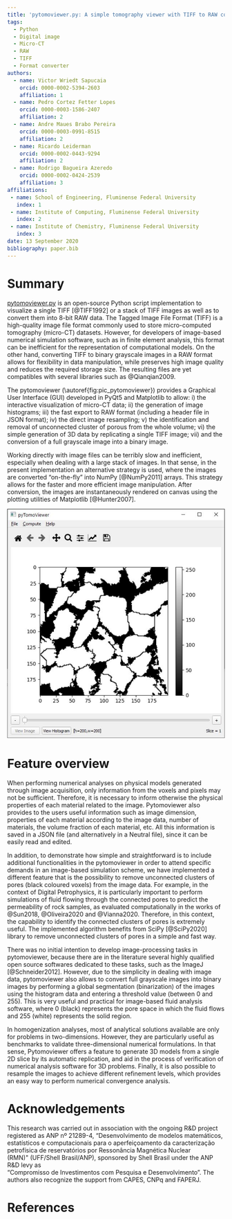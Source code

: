 ```yaml
---
title: 'pytomoviewer.py: A simple tomography viewer with TIFF to RAW converter'
tags:
  - Python
  - Digital image
  - Micro-CT
  - RAW
  - TIFF
  - Format converter
authors:
  - name: Victor Wriedt Sapucaia
    orcid: 0000-0002-5394-2603
    affiliation: 1
  - name: Pedro Cortez Fetter Lopes
    orcid: 0000-0003-1586-2407
    affiliation: 2
  - name: Andre Maues Brabo Pereira
    orcid: 0000-0003-0991-8515
    affiliation: 2
  - name: Ricardo Leiderman
    orcid: 0000-0002-0443-9294
    affiliation: 2
  - name: Rodrigo Bagueira Azeredo
    orcid: 0000-0002-0424-2539
    affiliation: 3
affiliations:
 - name: School of Engineering, Fluminense Federal University
   index: 1
 - name: Institute of Computing, Fluminense Federal University
   index: 2
 - name: Institute of Chemistry, Fluminense Federal University
   index: 3
date: 13 September 2020
bibliography: paper.bib
---
```


# Summary

[pytomoviewer.py](https://github.com/LCC-UFF/pytomoviewer) is an open-source Python script implementation to visualize a single TIFF [@TIFF1992] or a stack of TIFF images as well as to convert them into 8-bit RAW data. The Tagged Image File Format (TIFF) is a high-quality image file format commonly used to store micro-computed tomography (micro-CT) datasets. However, for developers of image-based numerical simulation software, such as in finite element analysis, this format can be inefficient for the representation of computational models. On the other hand, converting TIFF to binary grayscale images in a RAW format allows for flexibility in data manipulation, while preserves high image quality and reduces the required storage size. The resulting files are yet compatibles with several libraries such as @Qianqian2009.

The pytomoviewer (\autoref{fig:pic_pytomoviewer}) provides a Graphical User Interface (GUI) developed in PyQt5 and Matplotlib to allow: i) the interactive visualization of micro-CT data; ii) the generation of image histograms; iii) the fast export to RAW format (including a header file in JSON format); iv) the direct image resampling; v) the identification and removal of unconnected cluster of porous from the whole volume; vi) the simple generation of 3D data by replicating a single TIFF image; vii) and the conversion of a full grayscale image into a binary image.

Working directly with image files can be terribly slow and inefficient, especially when dealing with a large stack of images. In that sense, in the present implementation an alternative strategy is used, where the images are converted “on-the-fly” into NumPy [@NumPy2011] arrays. This strategy allows for the faster and more efficient image manipulation. After conversion, the images are instantaneously rendered on canvas using the plotting utilities of Matplotlib [@Hunter2007].

![The GUI of pytomoviewer.\label{fig:pic_pytomoviewer}](pic_pytomoviewer.jpg)

# Feature overview

When performing numerical analyses on physical models generated through image acquisition, only information from the voxels and pixels may not be sufficient. Therefore, it is necessary to inform otherwise the physical properties of each material related to the image. Pytomoviewer also provides to the users useful information such as image dimension, properties of each material according to the image data, number of materials, the volume fraction of each material, etc. All this information is saved in a JSON file (and alternatively in a Neutral file), since it can be easily read and edited.

In addition, to demonstrate how simple and straightforward is to include additional functionalities in the pytomoviewer in order to attend specific demands in an image-based simulation scheme, we have implemented a different feature that is the possibility to remove unconnected clusters of pores (black coloured voxels) from the image data. For example, in the context of Digital Petrophysics, it is particularly important to perform simulations of fluid flowing through the connected pores to predict the permeability of rock samples, as evaluated computationally in the works of @Sun2018, @Oliveira2020 and @Vianna2020. Therefore, in this context, the capability to identify the connected clusters of pores is extremely useful. The implemented algorithm benefits from SciPy [@SciPy2020] library to remove unconnected clusters of pores in a simple and fast way.

There was no initial intention to develop image-processing tasks in pytomoviewer, because there are in the literature several highly qualified open source softwares dedicated to these tasks, such as the ImageJ [@Schneider2012]. However, due to the simplicity in dealing with image data, pytomoviewer also allows to convert full grayscale images into binary images by performing a global segmentation (binarization) of the images using the histogram data and entering a threshold value (between 0 and 255). This is very useful and practical for image-based fluid analysis software, where 0 (black) represents the pore space in which the fluid flows and 255 (white) represents the solid region.

In homogenization analyses, most of analytical solutions available are only for problems in two-dimensions. However, they are particularly useful as benchmarks to validate three-dimensional numerical formulations. In that sense, Pytomoviewer offers a feature to generate 3D models from a single 2D slice by its automatic replication, and aid in the process of verification of numerical analysis software for 3D problems. Finally, it is also possible to resample the images to achieve different refinement levels, which provides an easy way to perform numerical convergence analysis.

# Acknowledgements
This research was carried out in association with the ongoing R&D project registered as ANP nº 21289-4, “Desenvolvimento de modelos matemáticos, estatísticos e computacionais para o aperfeiçoamento da caracterização petrofísica de reservatórios por Ressonância Magnética Nuclear (RMN)" (UFF/Shell Brasil/ANP), sponsored by Shell Brasil under the ANP R&D levy as “Compromisso de Investimentos com Pesquisa e Desenvolvimento”. The authors also recognize the support from CAPES, CNPq and FAPERJ.

# References
